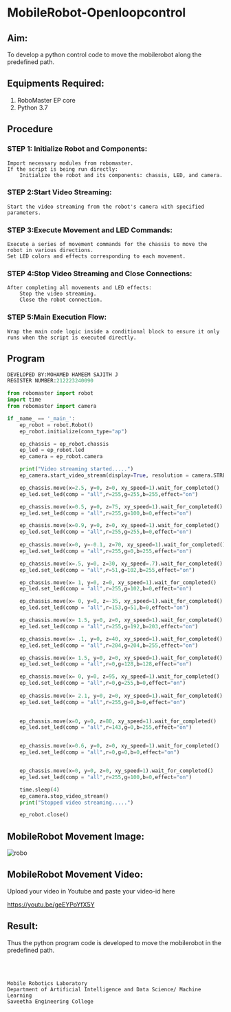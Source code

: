 # MobileRobot-Openloopcontrol
## Aim:

To develop a python control code to move the mobilerobot along the predefined path.

## Equipments Required:
1. RoboMaster EP core
2. Python 3.7

## Procedure

### STEP 1: Initialize Robot and Components:
    Import necessary modules from robomaster.
    If the script is being run directly:
        Initialize the robot and its components: chassis, LED, and camera.

### STEP 2:Start Video Streaming:
    Start the video streaming from the robot's camera with specified parameters.

### STEP 3:Execute Movement and LED Commands:
    Execute a series of movement commands for the chassis to move the robot in various directions.
    Set LED colors and effects corresponding to each movement.

### STEP 4:Stop Video Streaming and Close Connections:
    After completing all movements and LED effects:
        Stop the video streaming.
        Close the robot connection.

### STEP 5:Main Execution Flow:
    Wrap the main code logic inside a conditional block to ensure it only runs when the script is executed directly.


## Program
```python
DEVELOPED BY:MOHAMED HAMEEM SAJITH J
REGISTER NUMBER:212223240090

from robomaster import robot
import time
from robomaster import camera

if _name_ == '_main_':
    ep_robot = robot.Robot()
    ep_robot.initialize(conn_type="ap")

    ep_chassis = ep_robot.chassis
    ep_led = ep_robot.led
    ep_camera = ep_robot.camera

    print("Video streaming started.....")
    ep_camera.start_video_stream(display=True, resolution = camera.STREAM_360P)

    ep_chassis.move(x=2.5, y=0, z=0, xy_speed=1).wait_for_completed()
    ep_led.set_led(comp = "all",r=255,g=255,b=255,effect="on")

    ep_chassis.move(x=0.5, y=0, z=75, xy_speed=1).wait_for_completed()
    ep_led.set_led(comp = "all",r=255,g=100,b=0,effect="on")

    ep_chassis.move(x=0.9, y=0, z=0, xy_speed=1).wait_for_completed()
    ep_led.set_led(comp = "all",r=255,g=255,b=0,effect="on")
    
    ep_chassis.move(x=0, y=-0.1, z=70, xy_speed=1).wait_for_completed()
    ep_led.set_led(comp = "all",r=255,g=0,b=255,effect="on")

    ep_chassis.move(x=.5, y=0, z=30, xy_speed=.7).wait_for_completed()
    ep_led.set_led(comp = "all",r=51,g=102,b=255,effect="on")

    ep_chassis.move(x= 1, y=0, z=0, xy_speed=1).wait_for_completed()
    ep_led.set_led(comp = "all",r=255,g=102,b=0,effect="on")

    ep_chassis.move(x= 0, y=0, z=-35, xy_speed=1).wait_for_completed()
    ep_led.set_led(comp = "all",r=153,g=51,b=0,effect="on")

    ep_chassis.move(x= 1.5, y=0, z=0, xy_speed=1).wait_for_completed()
    ep_led.set_led(comp = "all",r=255,g=192,b=203,effect="on")

    ep_chassis.move(x= .1, y=0, z=40, xy_speed=1).wait_for_completed()
    ep_led.set_led(comp = "all",r=204,g=204,b=255,effect="on")

    ep_chassis.move(x= 1.5, y=0, z=0, xy_speed=1).wait_for_completed()
    ep_led.set_led(comp = "all",r=0,g=128,b=128,effect="on")

    ep_chassis.move(x= 0, y=0, z=95, xy_speed=1).wait_for_completed()
    ep_led.set_led(comp = "all",r=0,g=255,b=0,effect="on")
    
    ep_chassis.move(x= 2.1, y=0, z=0, xy_speed=1).wait_for_completed()
    ep_led.set_led(comp = "all",r=255,g=0,b=0,effect="on")

 
    ep_chassis.move(x=0, y=0, z=80, xy_speed=1).wait_for_completed()
    ep_led.set_led(comp = "all",r=143,g=0,b=255,effect="on")


    ep_chassis.move(x=0.6, y=0, z=0, xy_speed=1).wait_for_completed()
    ep_led.set_led(comp = "all",r=0,g=0,b=0,effect="on")


    ep_chassis.move(x=0, y=0, z=0, xy_speed=1).wait_for_completed()
    ep_led.set_led(comp = "all",r=255,g=100,b=0,effect="on")

    time.sleep(4)
    ep_camera.stop_video_stream()
    print("Stopped video streaming.....")

    ep_robot.close()

```

## MobileRobot Movement Image:

![robo](./img/robomaster.png)

## MobileRobot Movement Video:

Upload your video in Youtube and paste your video-id here

https://youtu.be/geEYPoYfX5Y

## Result:
Thus the python program code is developed to move the mobilerobot in the predefined path.


<br/>
<br/>

```
Mobile Robotics Laboratory
Department of Artificial Intelligence and Data Science/ Machine Learning
Saveetha Engineering College
```
